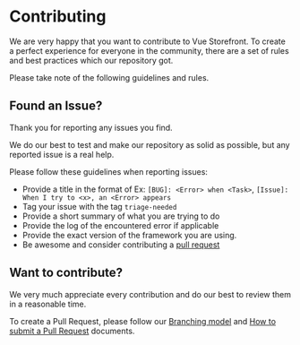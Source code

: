 # Contributing

We are very happy that you want to contribute to Vue Storefront.
To create a perfect experience for everyone in the community, there are a set of rules and best practices which our repository got.

Please take note of the following guidelines and rules.

## Found an Issue?

Thank you for reporting any issues you find.

We do our best to test and make our repository as solid as possible, but any reported issue is a real help.

Please follow these guidelines when reporting issues:

- Provide a title in the format of Ex: `[BUG]: <Error> when <Task>`, `[Issue]: When I try to <x>, an <Error> appears`
- Tag your issue with the tag `triage-needed`
- Provide a short summary of what you are trying to do
- Provide the log of the encountered error if applicable
- Provide the exact version of the framework you are using.
- Be awesome and consider contributing a [pull request](#want-to-contribute)

## Want to contribute?

We very much appreciate every contribution and do our best to review them in a reasonable time.

To create a Pull Request, please follow our [Branching model](https://docs.vuestorefront.io/v2/contributing/branching-model.html) and [How to submit a Pull Request](https://docs.vuestorefront.io/v2/contributing/how-to-submit-pull-request.html) documents.